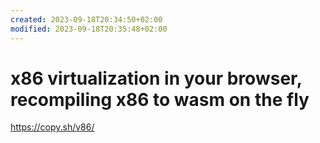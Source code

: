 ```yaml
---
created: 2023-09-18T20:34:50+02:00
modified: 2023-09-18T20:35:48+02:00
---
```


# x86 virtualization in your browser, recompiling x86 to wasm on the fly

https://copy.sh/v86/
